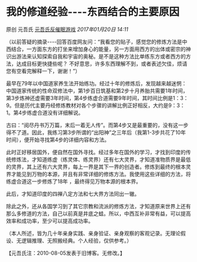 # 我的修道经验----东西结合的主要原因

原创 元吾氏 [元吾氏反催眠游戏](javascript:void(0);) *2017年01月20日 14:11*



（以前答疑的摘录----回答百度网友问：“我看您的贴子，感觉您的修炼方法是中西结合，一方面东方的打坐来增加身心的能量，另一方面用西方的出体或密宗的神识出游法来认知探索自我和宇宙的奥秘。是不是这种方法比单练东方或者西方的方法，达成目标更快捷些呢？ 不好意思，许多东西理解不到，或者表述欠佳，烦请您有空看完解释一下，谢谢！”）



最早在79年以中国道家养生法开始练功。经过十年的修炼后，发现越来越迷惘：中国道家传统的性命双修法中，第1步百日筑基和第2步十月养胎共需要1年时间，第3步炼神还虚需要3年时间，第4步练虚合道需要9年时间，其时间比例是1：3：9。但是历代主要丹经修炼教材对各个步骤的讲解比例正好相反，大约是9：3：1。第4步练虚合道没有详细解说。



古曰：“阅尽丹书万万篇，末后一着无人传”。而第4步又是最重要的，没有这一步得不了道。因此，我练习第3步所谓的“出阳神”之三年后（我第1-3步共花了10年时间），便开始寻找第4步的详细内容和方法。



此时正好移居国外，便自然在国外寻找。经过多年在国外的学习，才找到印度的传统修炼法，才知道练虚（练灵体、练灵界）还有七大灵界，才知道准物质界是最低的灵界，其上还有六大灵界，每上一界是其下一界的创造者。修炼到最终的根本灵界才能见到万物的本源，并且有非常详细的修炼方法。我使用这些详细的方法，将练虚合道这一步修炼了18年 ，最终得见万物本源的根本界。

此后，才知道印度的四禅八定方法和七大界方法同出一辙。



除此之外，还从各国学习到了其它宗教和流派的修炼方法，才知道原来世界上还有那么多修道的方法，自己以前真是井底之蛙。所以，中西互补非常有益，可以提高效率和成功率，至少可以提高成功率。



（本人所述，皆为几十年亲身实践、亲身验证、亲身观察的客观记录。无理论假设、无逻辑推理、无照搬经典。个人经验，仅供参考。）



【元吾氏注：2010-08-05发表于旧博客。无修改。】
